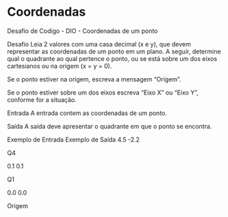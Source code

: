# Coordenadas
Desafio de Codigo - DIO - Coordenadas de um ponto

Desafio
Leia 2 valores com uma casa decimal (x e y), que devem representar as coordenadas de um ponto em um plano. 
A seguir, determine qual o quadrante ao qual pertence o ponto, ou se está sobre um dos eixos cartesianos ou na origem (x = y = 0).

Se o ponto estiver na origem, escreva a mensagem “Origem”.

Se o ponto estiver sobre um dos eixos escreva “Eixo X” ou “Eixo Y”, conforme for a situação.

Entrada
A entrada contem as coordenadas de um ponto.

Saída
A saída deve apresentar o quadrante em que o ponto se encontra.
 
Exemplo de Entrada	Exemplo de Saída
4.5 -2.2

Q4

0.1 0.1

Q1

0.0 0.0

Origem
